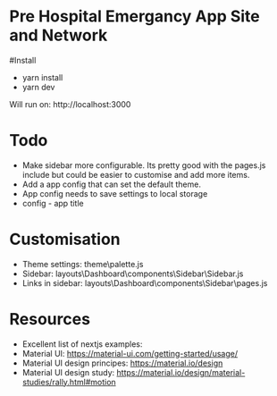# Pre Hospital Emergancy App Site and Network

#Install

- yarn install
- yarn dev

Will run on:
http://localhost:3000

# Todo

- Make sidebar more configurable. Its pretty good with the pages.js include but could be easier to customise and add more items.
- Add a app config that can set the default theme.
- App config needs to save settings to local storage
- config - app title

# Customisation

- Theme settings: theme\palette.js
- Sidebar: layouts\Dashboard\components\Sidebar\Sidebar.js
- Links in sidebar: layouts\Dashboard\components\Sidebar\pages.js

# Resources

- Excellent list of nextjs examples:
- Material UI: https://material-ui.com/getting-started/usage/
- Material UI design principes: https://material.io/design
- Material UI design study: https://material.io/design/material-studies/rally.html#motion
